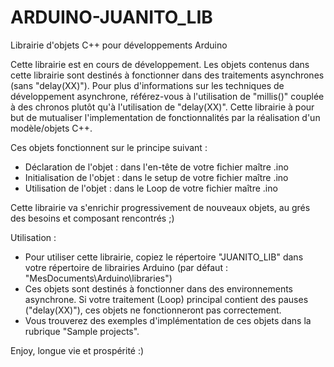 # ARDUINO-JUANITO_LIB
Librairie d'objets C++ pour développements Arduino

Cette librairie est en cours de développement.
Les objets contenus dans cette librairie sont destinés à fonctionner dans des traitements asynchrones (sans "delay(XX)").
Pour plus d'informations sur les techniques de développement asynchrone, référez-vous à l'utilisation de "millis()" couplée à des chronos plutôt qu'à l'utilisation de "delay(XX)".
Cette librairie à pour but de mutualiser l'implementation de fonctionnalités par la réalisation d'un modèle/objets C++.

Ces objets fonctionnent sur le principe suivant :
  - Déclaration de l'objet : dans l'en-tête de votre fichier maître .ino
  - Initialisation de l'objet : dans le setup de votre fichier maître .ino
  - Utilisation de l'objet : dans le Loop de votre fichier maître .ino

Cette librairie va s'enrichir progressivement de nouveaux objets, au grés des besoins et composant rencontrés ;)

Utilisation :
  - Pour utiliser cette librairie, copiez le répertoire "JUANITO_LIB" dans votre répertoire de librairies Arduino (par défaut : "MesDocuments\Arduino\libraries")
  - Ces objets sont destinés à fonctionner dans des environnements asynchrone. Si votre traitement (Loop) principal contient des pauses ("delay(XX)"), ces objets ne fonctionneront pas correctement.
  - Vous trouverez des exemples d'implémentation de ces objets dans la rubrique "Sample projects".

Enjoy, longue vie et prospérité :)
